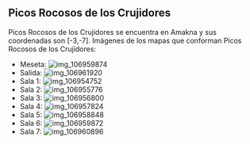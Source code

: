## Picos Rocosos de los Crujidores
Picos Rocosos de los Crujidores se encuentra en Amakna y sus coordenadas son [-3,-7].
Imágenes de los mapas que conforman Picos Rocosos de los Crujidores:
- Meseta: ![img_106959874](https://media.discordapp.net/attachments/1115311447145193482/1115319411864248340/106959874.jpg)
- Salida: ![img_106961920](https://media.discordapp.net/attachments/1115311447145193482/1115319433951449168/106961920.jpg)
- Sala 1: ![img_106954752](https://media.discordapp.net/attachments/1115311447145193482/1115319373826097282/106954752.jpg)
- Sala 2: ![img_106955776](https://media.discordapp.net/attachments/1115311447145193482/1115319375810003065/106955776.jpg)
- Sala 3: ![img_106956800](https://media.discordapp.net/attachments/1115311447145193482/1115319396840263830/106956800.jpg)
- Sala 4: ![img_106957824](https://media.discordapp.net/attachments/1115311447145193482/1115319400141172816/106957824.jpg)
- Sala 5: ![img_106958848](https://media.discordapp.net/attachments/1115311447145193482/1115319406734606426/106958848.jpg)
- Sala 6: ![img_106959872](https://media.discordapp.net/attachments/1115311447145193482/1115319409658040360/106959872.jpg)
- Sala 7: ![img_106960896](https://media.discordapp.net/attachments/1115311447145193482/1115319413634240572/106960896.jpg)